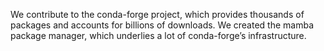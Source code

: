 We contribute to the conda-forge project, which provides thousands of packages and accounts for billions of downloads. We created the mamba package manager, which underlies a lot of conda-forge’s infrastructure.